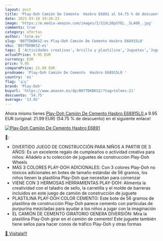 ```yaml
---
layout: post
title: 'Play-Doh Camión De Cemento  Hasbro E6891 al 54.75 % de descuento'
date: 2021-03-18 19:26:23
image: 'https://m.media-amazon.com/images/I/51XL58pSYEL._SL400_.jpg'
comments: true
category: ofertas
author: 'tole.es'
slug: 'B07TDKBKSZ-es Play-Doh Camión De Cemento Hasbro E68915L0'
sku: 'B07TDKBKSZ-es'
tags: [ 'Actividades creativas','Arcilla y plastilina','Juguetes','Juguetes y juegos','play-doh', ]
actualPrice: 9.95 EUR
currency: EUR
price: 9.95
comparePrice: 21.99 EUR
prodname: 'Play-Doh Camión De Cemento  Hasbro E68915L0 '
country: 'es'
flag: '🇪🇸'
brand: 'Play-Doh'
buyurl: 'https://www.amazon.es/dp/B07TDKBKSZ/?tag=tolees-21'
descuento: '54.75'
average: '13.92'
---
```


Ahora mismo tienes [Play-Doh Camión De Cemento  Hasbro E68915L0 ](https://www.amazon.es/dp/B07TDKBKSZ/?tag=tolees-21) a 9.95 EUR (original: 21.99 EUR) (54.75 %  de descuento) en el siguiente enlace!

[![Play-Doh Camión De Cemento  Hasbro E6891](https://m.media-amazon.com/images/I/51XL58pSYEL._SL400_.jpg)](https://www.amazon.es/dp/B07TDKBKSZ/?tag=tolees-21)

🔎:

- DIVERTIDO JUEGO DE CONSTRUCCIÓN PARA NIÑOS A PARTIR DE 3 AÑOS: Es un excelente regalo de cumpleaños o actividad creativa para niños: Añádelo a tu colección de juguetes de construcción Play-Doh Wheels
- MÁS 3 COLORES PLAY-DOH ADICIONALES: Con 3 colores Play-Doh no tóxicos adicionales en botes de tamaño estándar de 56 gramos, los niños tienen la plastilina Play-Doh que necesitan para comenzar
- VIENE CON 3 HERMOSAS HERRAMIENTAS PLAY-DOH: Alimenta la creatividad con el taladro de sello, la carretilla y el molde de barreras incluidos en este juego de camión de construcción de juguete
- PLASTILINA PLAY-DOH COLOR CEMENTO: Este bote de 56 gramos de plastilina de construcción Play-Doh parece cemento con partículas de purpurina mezcladas para ayudar a los niños a jugar con la imaginación
- EL CAMIÓN DE CEMENTO GIRATORIO GENERA DIVERSIÓN: Mira la plastilina Play-Doh girar en el camión de cemento! Este juguete también tiene sellos para hacer conos de tráfico Play-Doh y otras formas

[🛒 Visítala!!!](https://www.amazon.es/dp/B07TDKBKSZ/?tag=tolees-21)
